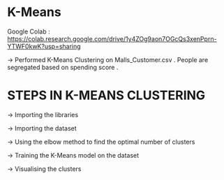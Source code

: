 # K-Means

Google Colab : https://colab.research.google.com/drive/1y4ZOg9aon7OGcQs3xenPprn-YTWF0kwK?usp=sharing

-> Performed K-Means Clustering on Malls_Customer.csv . People are segregated based on spending score .

# STEPS IN K-MEANS CLUSTERING

-> Importing the libraries

-> Importing the dataset

-> Using the elbow method to find the optimal number of clusters

-> Training the K-Means model on the dataset

-> Visualising the clusters
